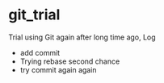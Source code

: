 # git_trial
Trial using Git again after long time ago,
Log
- add commit
- Trying rebase second chance
- try commit again again